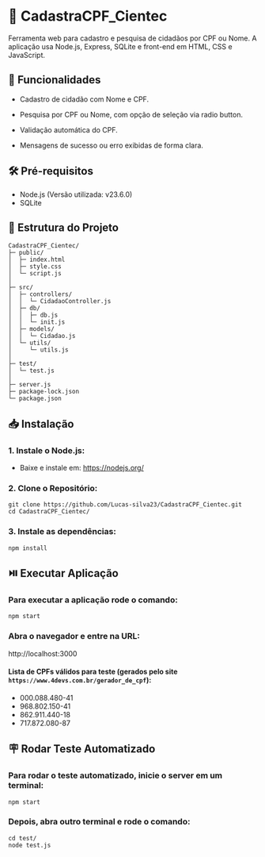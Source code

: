 # 📝 CadastraCPF_Cientec

Ferramenta web para cadastro e pesquisa de cidadãos por CPF ou Nome. A aplicação usa Node.js, Express, SQLite e front-end em HTML, CSS e JavaScript.

## 📌 Funcionalidades

- Cadastro de cidadão com Nome e CPF.

- Pesquisa por CPF ou Nome, com opção de seleção via radio button.

- Validação automática do CPF.

- Mensagens de sucesso ou erro exibidas de forma clara.

## 🛠 Pré-requisitos

- Node.js (Versão utilizada: v23.6.0)
- SQLite  

## 📂 Estrutura do Projeto

``` 
CadastraCPF_Cientec/
├─ public/
│  ├─ index.html
│  ├─ style.css
│  └─ script.js
│
├─ src/
│  ├─ controllers/
│  │  └─ CidadaoController.js
│  ├─ db/
│  │  ├─ db.js
│  │  └─ init.js
│  ├─ models/
│  │  └─ Cidadao.js
│  └─ utils/
│     └─ utils.js
│
├─ test/
│  └─ test.js
│
├─ server.js
├─ package-lock.json
└─ package.json
```
## 📥 Instalação

### 1. Instale o Node.js:

- Baixe e instale em: https://nodejs.org/

### 2. Clone o Repositório:

```
git clone https://github.com/Lucas-silva23/CadastraCPF_Cientec.git
cd CadastraCPF_Cientec/
```

### 3. Instale as dependências:

```
npm install  
```

## ⏯️ Executar Aplicação

### Para executar a aplicação rode o comando:

```
npm start
```

### Abra o navegador e entre na URL:

http://localhost:3000

#### Lista de CPFs válidos para teste (gerados pelo site `https://www.4devs.com.br/gerador_de_cpf`):

- 000.088.480-41
- 968.802.150-41
- 862.911.440-18
- 717.872.080-87

## 🪧 Rodar Teste Automatizado

### Para rodar o teste automatizado, inicie o server em um terminal:

```
npm start
```

### Depois, abra outro terminal e rode o comando:

```
cd test/
node test.js
```